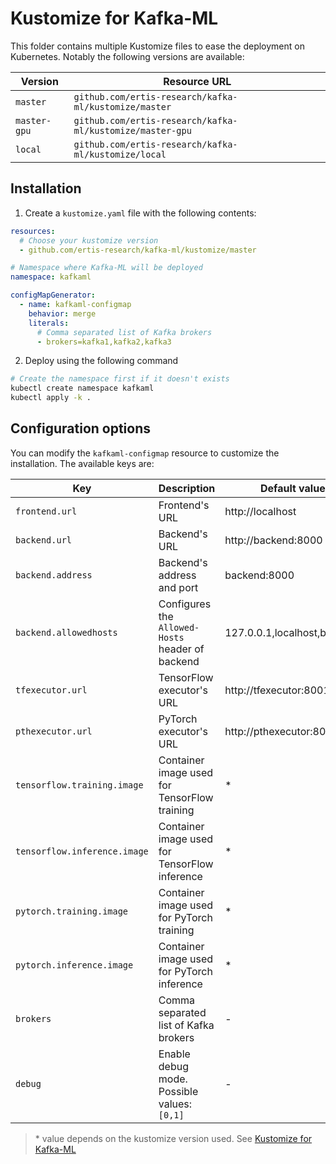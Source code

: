 # Kustomize for Kafka-ML

This folder contains multiple Kustomize files to ease the deployment on
Kubernetes. Notably the following versions are available:

| Version      | Resource URL                                              |
| ------------ | --------------------------------------------------------- |
| `master`     | `github.com/ertis-research/kafka-ml/kustomize/master`     |
| `master-gpu` | `github.com/ertis-research/kafka-ml/kustomize/master-gpu` |
| `local`      | `github.com/ertis-research/kafka-ml/kustomize/local`      |

## Installation

1. Create a `kustomize.yaml` file with the following contents:

```yaml
resources:
  # Choose your kustomize version
  - github.com/ertis-research/kafka-ml/kustomize/master

# Namespace where Kafka-ML will be deployed
namespace: kafkaml

configMapGenerator:
  - name: kafkaml-configmap
    behavior: merge
    literals:
      # Comma separated list of Kafka brokers
      - brokers=kafka1,kafka2,kafka3
```

2. Deploy using the following command

```sh
# Create the namespace first if it doesn't exists
kubectl create namespace kafkaml
kubectl apply -k .
```

## Configuration options

You can modify the `kafkaml-configmap` resource to customize the installation.
The available keys are:

| Key                          | Description                                      | Default value               |
| ---------------------------- | ------------------------------------------------ | --------------------------- |
| `frontend.url`               | Frontend's URL                                   | http://localhost            |
| `backend.url`                | Backend's URL                                    | http://backend:8000         |
| `backend.address`            | Backend's address and port                       | backend:8000                |
| `backend.allowedhosts`       | Configures the `Allowed-Hosts` header of backend | 127.0.0.1,localhost,backend |
| `tfexecutor.url`             | TensorFlow executor's URL                        | http://tfexecutor:8001/     |
| `pthexecutor.url`            | PyTorch executor's URL                           | http://pthexecutor:8002/    |
| `tensorflow.training.image`  | Container image used for TensorFlow training     | \*                          |
| `tensorflow.inference.image` | Container image used for TensorFlow inference    | \*                          |
| `pytorch.training.image`     | Container image used for PyTorch training        | \*                          |
| `pytorch.inference.image`    | Container image used for PyTorch inference       | \*                          |
| `brokers`                    | Comma separated list of Kafka brokers            | -                           |
| `debug`                      | Enable debug mode. Possible values: `[0,1]`      | -                           |

> \* value depends on the kustomize version used. See
> [Kustomize for Kafka-ML](#kustomize-for-kafka-ml)
